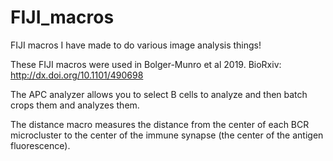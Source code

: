# FIJI_macros
FIJI macros I have made to do various image analysis things!

These FIJI macros were used in Bolger-Munro et al 2019.
BioRxiv: http://dx.doi.org/10.1101/490698

The APC analyzer allows you to select B cells to analyze and then batch crops them and analyzes them. 

The distance macro measures the distance from the center of each BCR microcluster to the center of the immune synapse (the center of the antigen fluorescence).
